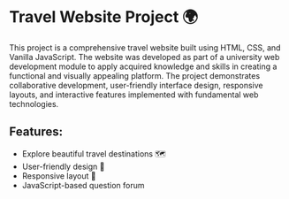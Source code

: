 <!DOCTYPE html>
<html lang="en">
<head>
    <meta charset="UTF-8">
    <meta name="viewport" content="width=device-width, initial-scale=1.0">
</head>
<body>
    <h1>Travel Website Project 🌍</h1>
    <p>
        This project is a comprehensive travel website built using HTML, CSS, and Vanilla JavaScript. The website was developed as part of a university web development module to apply acquired knowledge and skills in creating a functional and visually appealing platform. The project demonstrates collaborative development, user-friendly interface design, responsive layouts, and interactive features implemented with fundamental web technologies.
    </p>
    <h2>Features:</h2>
    <ul>
        <li>Explore beautiful travel destinations 🗺️</li>
        <li>User-friendly design 🎨</li>
        <li>Responsive layout 📱</li>
        <li>JavaScript-based question forum</li>
    
</body>
</html>
